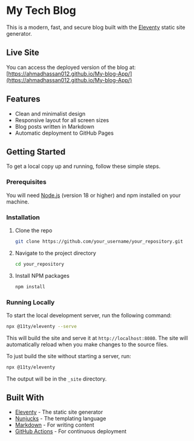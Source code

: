 # My Tech Blog

This is a modern, fast, and secure blog built with the [Eleventy](https://www.11ty.dev/) static site generator.

## Live Site

You can access the deployed version of the blog at: [https://ahmadhassan012.github.io/My-blog-App/](https://ahmadhassan012.github.io/My-blog-App/)

## Features

*   Clean and minimalist design
*   Responsive layout for all screen sizes
*   Blog posts written in Markdown
*   Automatic deployment to GitHub Pages

## Getting Started

To get a local copy up and running, follow these simple steps.

### Prerequisites

You will need [Node.js](https://nodejs.org/) (version 18 or higher) and npm installed on your machine.

### Installation

1.  Clone the repo
    ```sh
    git clone https://github.com/your_username/your_repository.git
    ```
2.  Navigate to the project directory
    ```sh
    cd your_repository
    ```
3.  Install NPM packages
    ```sh
    npm install
    ```

### Running Locally

To start the local development server, run the following command:

```sh
npx @11ty/eleventy --serve
```

This will build the site and serve it at `http://localhost:8080`. The site will automatically reload when you make changes to the source files.

To just build the site without starting a server, run:
```sh
npx @11ty/eleventy
```
The output will be in the `_site` directory.

## Built With

*   [Eleventy](https://www.11ty.dev/) - The static site generator
*   [Nunjucks](https://mozilla.github.io/nunjucks/) - The templating language
*   [Markdown](https://www.markdownguide.org/) - For writing content
*   [GitHub Actions](https://github.com/features/actions) - For continuous deployment
